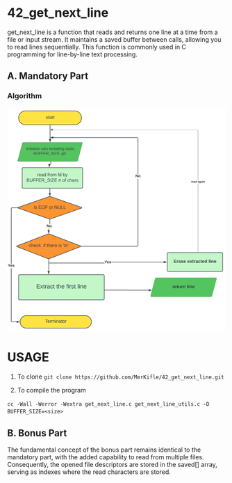 # 42_get_next_line
get_next_line is a function that reads and returns one line at a time from a file or input stream. It maintains a saved buffer between calls, allowing you to read lines sequentially. This function is commonly used in C programming for line-by-line text processing.

## A. Mandatory Part

### Algorithm

![Algorithm Diagram](algorithm.svg)

# USAGE
1. To clone
` git clone https://github.com/MerKifle/42_get_next_line.git `

2. To compile the program

` cc -Wall -Werror -Wextra get_next_line.c get_next_line_utils.c -D BUFFER_SIZE=<size> `

## B. Bonus Part
The fundamental concept of the bonus part remains identical to the mandatory part, with the added capability to read from multiple files. Consequently, the opened file descriptors are stored in the saved[] array, serving as indexes where the read characters are stored.
